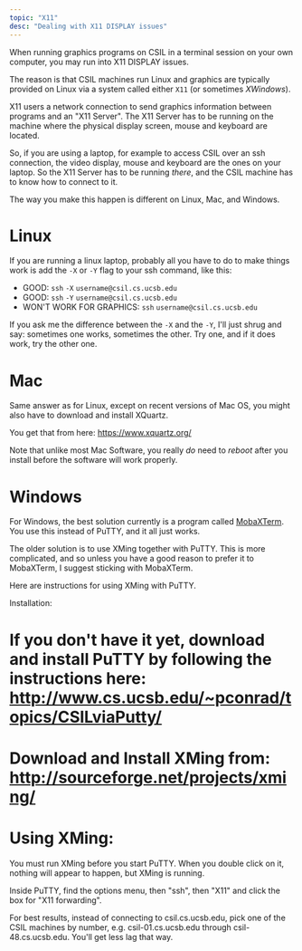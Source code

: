 ```yaml
---
topic: "X11"
desc: "Dealing with X11 DISPLAY issues"
---
```


When running graphics programs on CSIL in a terminal session on your own computer, you may run into X11 DISPLAY issues.

The reason is that CSIL machines run Linux and graphics are typically provided on Linux via a system called either `X11` 
(or sometimes *XWindows*).

X11 users a network connection to send graphics information between programs and an "X11 Server".  The X11 Server has to be 
running on the machine where the physical display screen, mouse and keyboard are located.  

So, if you are using a laptop, for example to access CSIL over an ssh connection, the video display, mouse and keyboard
are the ones on your laptop. So the X11 Server has to be running *there*, and the CSIL machine has to know how to connect
to it.

The way you make this happen is different on Linux, Mac, and Windows.

# Linux

If you are running a linux laptop, probably all you have to do to make things work is add the `-X` or `-Y` flag to your ssh command,
like this:

-   GOOD: `ssh` `-X` `username@csil.cs.ucsb.edu`
-   GOOD: `ssh` `-Y` `username@csil.cs.ucsb.edu`
-   WON'T WORK FOR GRAPHICS: `ssh` `username@csil.cs.ucsb.edu`

If you ask me the difference between the `-X` and the `-Y`, I'll just shrug and say: sometimes one works, sometimes the other.  Try one,
and if it does work, try the other one.

# Mac

Same answer as for Linux, except on recent versions of Mac OS, you might also have to download and install XQuartz.

You get that from here: https://www.xquartz.org/

Note that unlike most Mac Software, you really *do* need to *reboot* after you install before the software will work properly.

# Windows

For Windows, the best solution currently is a program called [MobaXTerm](http://mobaxterm.mobatek.net/).  You use this instead of PuTTY, and it all just works.

The older solution is to use XMing together with PuTTY.  This is more complicated, and so unless you have a good reason to 
prefer it to MobaXTerm, I suggest sticking with MobaXTerm.

Here are instructions for using XMing with PuTTY.

Installation:

# If you don't have it yet, download and install PuTTY by following the instructions here:  <http://www.cs.ucsb.edu/~pconrad/topics/CSILviaPutty/>

# Download and Install XMing from: http://sourceforge.net/projects/xming/


# Using XMing:

You must run XMing before you start PuTTY. When you double click on it, nothing will appear to happen, but XMing is running.

Inside PuTTY, find the options menu, then "ssh", then "X11" and click the box for "X11 forwarding".

For best results, instead of connecting to csil.cs.ucsb.edu, pick one of the CSIL machines by number, e.g. csil-01.cs.ucsb.edu through csil-48.cs.ucsb.edu.  You'll get less lag that way.


